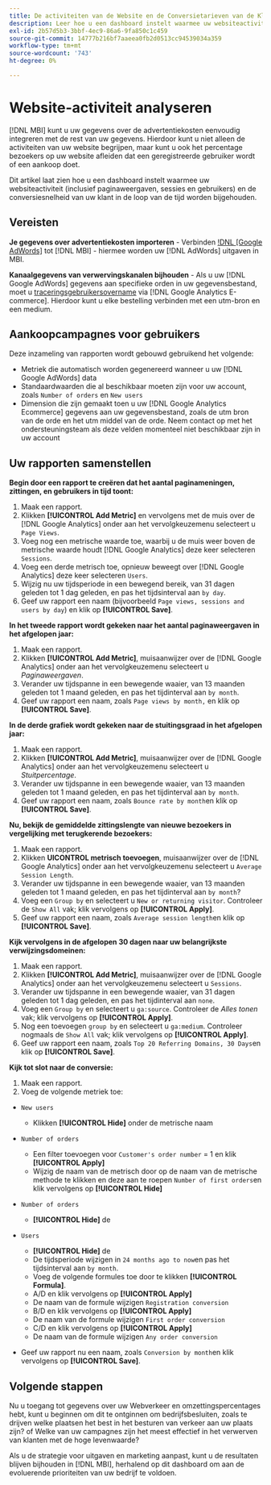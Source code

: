 ```yaml
---
title: De activiteiten van de Website en de Conversietarieven van de Klant analyseren
description: Leer hoe u een dashboard instelt waarmee uw websiteactiviteit (inclusief paginaweergaven, sessies en gebruikers) en de conversiesnelheid van uw klant in de loop van de tijd worden bijgehouden.
exl-id: 2b57d5b3-3bbf-4ec9-86a6-9fa850c1c459
source-git-commit: 14777b216bf7aaeea0fb2d0513cc94539034a359
workflow-type: tm+mt
source-wordcount: '743'
ht-degree: 0%

---
```


# Website-activiteit analyseren

[!DNL MBI] kunt u uw gegevens over de advertentiekosten eenvoudig integreren met de rest van uw gegevens. Hierdoor kunt u niet alleen de activiteiten van uw website begrijpen, maar kunt u ook het percentage bezoekers op uw website afleiden dat een geregistreerde gebruiker wordt of een aankoop doet.

Dit artikel laat zien hoe u een dashboard instelt waarmee uw websiteactiviteit (inclusief paginaweergaven, sessies en gebruikers) en de conversiesnelheid van uw klant in de loop van de tijd worden bijgehouden.

## Vereisten

**Je gegevens over advertentiekosten importeren** - Verbinden [!DNL [Google AdWords]](../importing-data/integrations/google-adwords.md) tot [!DNL MBI] - hiermee worden uw [!DNL AdWords] uitgaven in MBI.

**Kanaalgegevens van verwervingskanalen bijhouden** - Als u uw [!DNL Google AdWords] gegevens aan specifieke orden in uw gegevensbestand, moet u [traceringsgebruikersovername](../analysis/google-track-user-acq.md) via [!DNL Google Analytics E-commerce]. Hierdoor kunt u elke bestelling verbinden met een utm-bron en een medium.

## Aankoopcampagnes voor gebruikers

Deze inzameling van rapporten wordt gebouwd gebruikend het volgende:

* Metriek die automatisch worden gegenereerd wanneer u uw [!DNL Google AdWords] data
* Standaardwaarden die al beschikbaar moeten zijn voor uw account, zoals `Number of orders` en `New users`
* Dimension die zijn gemaakt toen u uw [!DNL Google Analytics Ecommerce] gegevens aan uw gegevensbestand, zoals de utm bron van de orde en het utm middel van de orde. Neem contact op met het ondersteuningsteam als deze velden momenteel niet beschikbaar zijn in uw account

## Uw rapporten samenstellen

**Begin door een rapport te creëren dat het aantal paginameningen, zittingen, en gebruikers in tijd toont:**

1. Maak een rapport.
1. Klikken **[!UICONTROL Add Metric]** en vervolgens met de muis over de [!DNL Google Analytics] onder aan het vervolgkeuzemenu selecteert u `Page Views`.
1. Voeg nog een metrische waarde toe, waarbij u de muis weer boven de metrische waarde houdt [!DNL Google Analytics] deze keer selecteren `Sessions`.
1. Voeg een derde metrisch toe, opnieuw beweegt over [!DNL Google Analytics] deze keer selecteren `Users`.
1. Wijzig nu uw tijdsperiode in een bewegend bereik, van 31 dagen geleden tot 1 dag geleden, en pas het tijdsinterval aan `by day`.
1. Geef uw rapport een naam (bijvoorbeeld `Page views, sessions and users by day`) en klik op **[!UICONTROL Save]**.

**In het tweede rapport wordt gekeken naar het aantal paginaweergaven in het afgelopen jaar:**

1. Maak een rapport.
1. Klikken **[!UICONTROL Add Metric]**, muisaanwijzer over de [!DNL Google Analytics] onder aan het vervolgkeuzemenu selecteert u _Paginaweergaven_.
1. Verander uw tijdspanne in een bewegende waaier, van 13 maanden geleden tot 1 maand geleden, en pas het tijdinterval aan `by month`.
1. Geef uw rapport een naam, zoals `Page views by month,` en klik op **[!UICONTROL Save]**.

**In de derde grafiek wordt gekeken naar de stuitingsgraad in het afgelopen jaar:**

1. Maak een rapport.
1. Klikken **[!UICONTROL Add Metric]**, muisaanwijzer over de [!DNL Google Analytics] onder aan het vervolgkeuzemenu selecteert u _Stuitpercentage_.
1. Verander uw tijdspanne in een bewegende waaier, van 13 maanden geleden tot 1 maand geleden, en pas het tijdinterval aan `by month`.
1. Geef uw rapport een naam, zoals `Bounce rate by month`en klik op **[!UICONTROL Save]**.

**Nu, bekijk de gemiddelde zittingslengte van nieuwe bezoekers in vergelijking met terugkerende bezoekers:**

1. Maak een rapport.
1. Klikken **UICONTROL metrisch toevoegen**, muisaanwijzer over de [!DNL Google Analytics] onder aan het vervolgkeuzemenu selecteert u `Average Session Length`.
1. Verander uw tijdspanne in een bewegende waaier, van 13 maanden geleden tot 1 maand geleden, en pas het tijdinterval aan `by month`?
1. Voeg een `Group by` en selecteert u `New or returning visitor`.  Controleer de `Show All` vak; klik vervolgens op **[!UICONTROL Apply]**.
1. Geef uw rapport een naam, zoals `Average session length`en klik op **[!UICONTROL Save]**.

**Kijk vervolgens in de afgelopen 30 dagen naar uw belangrijkste verwijzingsdomeinen:**

1. Maak een rapport.
1. Klikken **[!UICONTROL Add Metric]**, muisaanwijzer over de [!DNL Google Analytics] onder aan het vervolgkeuzemenu selecteert u `Sessions`.
1. Verander uw tijdspanne in een bewegende waaier, van 31 dagen geleden tot 1 dag geleden, en pas het tijdinterval aan `none`.
1. Voeg een `Group by` en selecteert u `ga:source`.  Controleer de _Alles tonen_ vak; klik vervolgens op **[!UICONTROL Apply]**.
1. Nog een toevoegen `group by` en selecteert u `ga:medium`. Controleer nogmaals de `Show All` vak; klik vervolgens op **[!UICONTROL Apply]**.
1. Geef uw rapport een naam, zoals `Top 20 Referring Domains, 30 Days`en klik op **[!UICONTROL Save]**.

**Kijk tot slot naar de conversie:**

1. Maak een rapport.
1. Voeg de volgende metriek toe:

* `New users`
   * Klikken **[!UICONTROL Hide]** onder de metrische naam

* `Number of orders`
   * Een filter toevoegen voor `Customer's order number` = 1 en klik **[!UICONTROL Apply]**
   * Wijzig de naam van de metrisch door op de naam van de metrische methode te klikken en deze aan te roepen `Number of first orders`en klik vervolgens op **[!UICONTROL Hide]**

* `Number of orders`
   * **[!UICONTROL Hide]** de

* `Users`
   * **[!UICONTROL Hide]** de
   * De tijdsperiode wijzigen in `24 months ago to now`en pas het tijdsinterval aan `by month`.
   * Voeg de volgende formules toe door te klikken **[!UICONTROL Formula]**.
   * A/D en klik vervolgens op **[!UICONTROL Apply]**
   * De naam van de formule wijzigen `Registration conversion`
   * B/D en klik vervolgens op **[!UICONTROL Apply]**
   * De naam van de formule wijzigen `First order conversion`
   * C/D en klik vervolgens op **[!UICONTROL Apply]**
   * De naam van de formule wijzigen `Any order conversion`

* Geef uw rapport nu een naam, zoals `Conversion by month`en klik vervolgens op **[!UICONTROL Save]**.

## Volgende stappen

Nu u toegang tot gegevens over uw Webverkeer en omzettingspercentages hebt, kunt u beginnen om dit te ontginnen om bedrijfsbesluiten, zoals te drijven welke plaatsen het best in het besturen van verkeer aan uw plaats zijn? of Welke van uw campagnes zijn het meest effectief in het verwerven van klanten met de hoge levenwaarde?

Als u de strategie voor uitgaven en marketing aanpast, kunt u de resultaten blijven bijhouden in [!DNL MBI], herhalend op dit dashboard om aan de evoluerende prioriteiten van uw bedrijf te voldoen.
